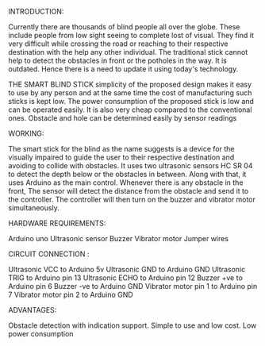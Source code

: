 INTRODUCTION:

Currently there are thousands of blind people all over the globe. These include people from low sight seeing to complete lost of visual. They find it very difficult while crossing the road or reaching to their respective destination with the help any other individual. The traditional stick cannot help to detect the obstacles in front or the potholes in the way. It is outdated. Hence there is a need to update it using today's technology.

THE SMART BLIND STICK  simplicity of the proposed design makes it easy to use by any person and at the same time the cost of manufacturing such sticks is kept low. The power consumption of the proposed stick is low and can be operated easily. It is also very cheap compared to the conventional ones. Obstacle and hole can be determined easily by sensor readings

WORKING: 

The smart stick for the blind as the name suggests is a device for the visually impaired to guide the user to their respective destination and avoiding to collide with obstacles. It uses two ultrasonic sensors HC SR 04 to detect the depth below or the obstacles in between. Along with that, it uses Arduino as the main control. Whenever there is any obstacle in the front, The sensor will detect the distance from the obstacle and send it to the controller. The controller will then turn on the buzzer and vibrator motor simultaneously.

HARDWARE REQUIREMENTS:

Arduino uno
Ultrasonic sensor
Buzzer
Vibrator motor
Jumper wires

CIRCUIT CONNECTION :

Ultrasonic VCC to Arduino 5v
Ultrasonic GND to Arduino GND
Ultrasonic TRIG to Arduino pin 13
Ultrasonic ECHO to Arduino pin 12
Buzzer +ve to Arduino pin 6
Buzzer -ve to Arduino GND
Vibrator motor pin 1 to Arduino pin 7
Vibrator motor pin 2 to Arduino GND

ADVANTAGES:

Obstacle detection with indication support.
Simple to use and low cost.
Low power consumption
 
